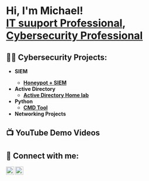 <h1>Hi, I'm Michael! <br/><a href="https://github.com/joshmadakor1">IT suuport Professional</a>, <a href="https://www.linkedin.com/in/joshmadakor/">Cybersecurity Professional</a></h1>

<h2>👨‍💻 Cybersecurity Projects:</h2>

- <b> SIEM <b>
  - [Honeypot + SIEM  ](https://github.com/joshmadakor1/Algorithms-Practice)
- <b>Active Directory </b>
  - [Active Directory Home lab](https://github.com/joshmadakor1/Algorithms-Practice)
- <b> Python </b>
  - [CMD Tool](https://github.com/Tosa7/CMD-Tool/tree/907e2cd69b89870d575dbe2a7369793c378eed1b)
- <b> Networking Projects <b>
<h2>📺 YouTube Demo Videos</h2>


<h2> 🤳 Connect with me:</h2>

[<img align="left" alt="JoshMadakor | YouTube" width="22px" src="https://cdn.jsdelivr.net/npm/simple-icons@v3/icons/youtube.svg" />][youtube]
[<img align="left" alt="JoshMadakor | LinkedIn" width="22px" src="https://cdn.jsdelivr.net/npm/simple-icons@v3/icons/linkedin.svg" />][linkedin]

[youtube]: https://www.youtube.com/@MichaelFagbulu
[linkedin]: https://www.linkedin.com/in/michael-fagbulu-331183144/

<!--
**joshmadakor1/joshmadakor1** is a ✨ _special_ ✨ repository because its `README.md` (this file) appears on your GitHub profile.

Here are some ideas to get you started:

- 🔭 I’m currently working on ...
- 🌱 I’m currently learning ...
- 👯 I’m looking to collaborate on ...
- 🤔 I’m looking for help with ...
- 💬 Ask me about ...
- 📫 How to reach me: ...
- 😄 Pronouns: ...
- ⚡ Fun fact: ...
-->
